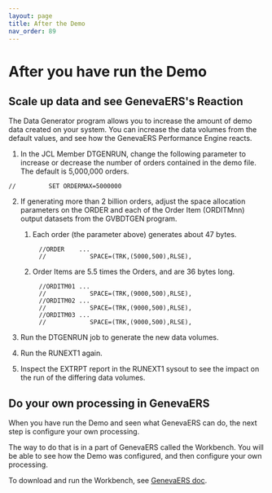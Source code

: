 ```yaml
---
layout: page
title: After the Demo
nav_order: 89
---
```

# After you have run the Demo

## Scale up data and see GenevaERS's Reaction

The Data Generator program allows you to increase the amount of demo data created on your system.  You can increase the data volumes from the default values, and see how the GenevaERS Performance Engine reacts.

1. In the JCL Member DTGENRUN, change the following parameter to increase or decrease the number of orders contained in the demo file.  The default is 5,000,000 orders. 
```
//         SET ORDERMAX=5000000
```
2. If generating more than 2 billion orders, adjust the space allocation parameters on the ORDER and each of the Order Item (ORDITMnn) output datasets from the GVBDTGEN program.  
   
   1. Each order (the parameter above) generates about 47 bytes. 
   ``` 
        //ORDER    ...
        //            SPACE=(TRK,(5000,500),RLSE),
     ```
   2. Order Items are 5.5 times the Orders, and are 36 bytes long.
   ```
        //ORDITM01 ...
        //            SPACE=(TRK,(9000,500),RLSE),
        //ORDITM02 ...
        //            SPACE=(TRK,(9000,500),RLSE),
        //ORDITM03 ...
        //            SPACE=(TRK,(9000,500),RLSE),
   ```

3. Run the DTGENRUN job to generate the new data volumes.
   
4. Run the RUNEXT1 again.  
   
5. Inspect the EXTRPT report in the RUNEXT1 sysout to see the impact on the run of the differing data volumes.  

## Do your own processing in GenevaERS

When you have run the Demo and seen what GenevaERS can do, the next step is configure your own processing.

The way to do that is in a part of GenevaERS called the Workbench.  You will be able to see how the Demo was configured, and then configure your own processing.

To download and run the Workbench, see [GenevaERS doc](https://genevaers.github.io/User-Documentation/Get%20Started/).
